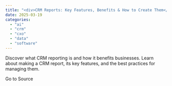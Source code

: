 ```yaml
---
title: "<div>CRM Reports: Key Features, Benefits & How to Create Them</div>"
date: 2025-03-19
categories: 
  - "ai"
  - "crm"
  - "cxo"
  - "data"
  - "software"
---
```


Discover what CRM reporting is and how it benefits businesses. Learn about making a CRM report, its key features, and the best practices for managing them.

Go to Source
